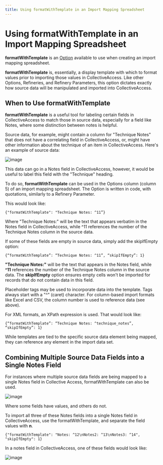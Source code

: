 ```yaml
---
title: Using formatWithTemplate in an Import Mapping Spreadsheet
---
```


# Using formatWithTemplate in an Import Mapping Spreadsheet

**formatWithTemplate** is an
[Option](mappingOptions.html)
available to use when creating an import mapping spreadsheet.

**formatWithTemplate** is, essentially, a display template with which to
format values prior to importing those values in CollectiveAccess. Like
other Options, Refineries, and Refinery Parameters, this option dictates
exactly how source data will be manipulated and imported into
CollectiveAccess.

## When to Use formatWithTemplate

**formatWithTemplate** is a useful tool for labeling certain fields in
CollectiveAccess to match those in source data, especially for a field
like Notes, where some distinction between notes is helpful.

Source data, for example, might contain a column for "Technique Notes"
that does not have a correlating field in CollectiveAccess, or, might
have other information about the technique of an item in
CollectiveAccess. Here's an example of source data:

![image](/providence/img/format_1.png)

This data can go in a Notes field in CollectiveAccess, however, it would
be useful to label this field with the "Technique" heading.

To do so, **formatWithTemplate** can be used in the Options column
(column 5) of an import mapping spreadsheet. The Option is written in
code, with quotations, similarly to a Refinery Parameter.

This would look like:

``` 
{"formatWithTemplate": "Technique Notes: ^11”}
```

Where "Technique Notes:" will be the text that appears verbatim in the
Notes field in CollectiveAccess, while \^11 references the number of the
Technique Notes column in the source data.

If some of these fields are empty in source data, simply add the
skipIfEmpty option:

``` 
{“formatWithTemplate”: “Technique Notes: ^11”, “skipIfEmpty”: 1}
```

**"Technique Notes:"** will be the text that appears in the Notes field,
while **\^11** references the number of the Technique Notes column in
the source data. The **skipIfEmpty** option ensures empty cells won't be
imported for records that do not contain data in this field.

Placeholder tags may be used to incorporate data into the template. Tags
always start with a "\^" (caret) character. For column-based import
formats like Excel and CSV, the column number is used to reference data
(see above).

For XML formats, an XPath expression is used. That would look like:

``` 
{“formatWithTemplate”: “Technique Notes: ^technique_notes”, “skipIfEmpty”: 1}
```

While templates are tied to the specific source data element being
mapped, they can reference any element in the import data set.

## Combining Multiple Source Data Fields into a Single Notes Field

For instances where multiple source data fields are being mapped to a
single Notes field in Collective Access, formatWithTemplate can also be
used.

![image](/providence/img/note_example.png)

Where some fields have values, and others do not.

To import all three of these Notes fields into a single Notes field in
CollectiveAccess, use the formatWithTemplate, and separate the field
values with **n**.

``` 
{"formatWithTemplate": "Notes: ^12\nNotes2: ^13\nNotes3: ^14", "skipIfEmpty": 1}
```

In a notes field in CollectiveAccess, one of these fields would look
like:

![image](/providence/img/field_notes_ex.png)
